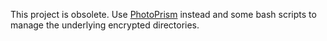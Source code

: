 This project is obsolete. Use [PhotoPrism](https://github.com/photoprism/photoprism) instead and some bash scripts to manage the underlying encrypted directories.
